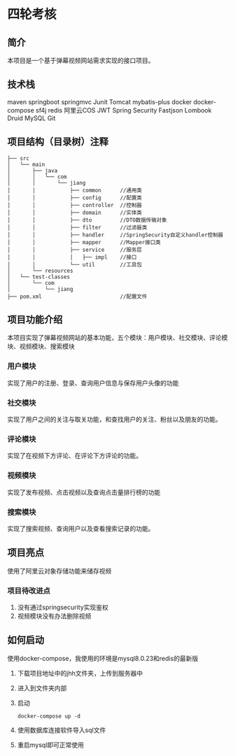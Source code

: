 # 四轮考核

## 简介

本项目是一个基于弹幕视频网站需求实现的接口项目。

## 技术栈

maven springboot springmvc  Junit Tomcat mybatis-plus docker docker-compose sf4j redis  阿里云COS JWT Spring Security Fastjson Lombook Druid MySQL Git

## 项目结构（目录树）注释

```shell
├── src
│   └── main
│       ├── java
│       │   └── com
│       │       └── jiang
│       │           ├── common		//通用类
│       │           ├── config		//配置类
│       │           ├── controller	//控制器
│       │           ├── domain		//实体类
│       │           ├── dto			//DTO数据传输对象
│       │           ├── filter		//过滤器类
│       │           ├── handler		//SpringSecurity自定义handler控制器
│       │           ├── mapper		//Mapper接口类
│       │           ├── service		//服务层
│       │           │   ├── impl	//接口
│       │           └── util		//工具包
│       └── resources
│   └── test-classes
│       └── com
│           └── jiang
├── pom.xml							//配置文件
```

## 项目功能介绍

本项目实现了弹幕视频网站的基本功能，五个模块：用户模块、社交模块、评论模块、视频模块、搜索模块

### 用户模块

实现了用户的注册、登录、查询用户信息与保存用户头像的功能

### 社交模块

实现了用户之间的关注与取关功能，和查找用户的关注、粉丝以及朋友的功能。

### 评论模块

实现了在视频下方评论、在评论下方评论的功能。

### 视频模块

实现了发布视频、点击视频以及查询点击量排行榜的功能

### 搜索模块

实现了搜索视频、查询用户以及查看搜索记录的功能。

## 项目亮点

使用了阿里云对象存储功能来储存视频

### 项目待改进点

1. 没有通过springsecurity实现鉴权
2. 视频模块没有办法删除视频

## 如何启动

使用docker-compose，我使用的环境是mysql8.0.23和redis的最新版

1. 下载项目地址中的jhh文件夹，上传到服务器中

2. 进入到文件夹内部

3. 启动

   ```
   docker-compose up -d
   ```

4. 使用数据库连接软件导入sql文件

5. 重启mysql即可正常使用

